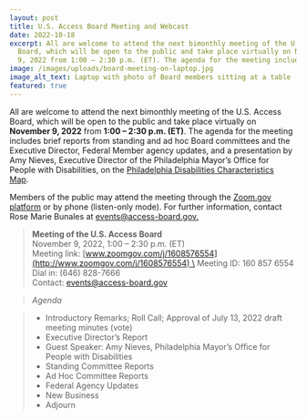 ```yaml
---
layout: post
title: U.S. Access Board Meeting and Webcast
date: 2022-10-18
excerpt: All are welcome to attend the next bimonthly meeting of the U.S. Access
  Board, which will be open to the public and take place virtually on November
  9, 2022 from 1:00 – 2:30 p.m. (ET). The agenda for the meeting includes . . .
image: /images/uploads/board-meeting-on-laptop.jpg
image_alt_text: Laptop with photo of Board members sitting at a table
featured: true
---
```

All are welcome to attend the next bimonthly meeting of the U.S. Access Board, which will be open to the public and take place virtually on **November 9, 2022** from **1:00 – 2:30 p.m. (ET)**. The agenda for the meeting includes brief reports from standing and ad hoc Board committees and the Executive Director, Federal Member agency updates, and a presentation by Amy Nieves, Executive Director of the Philadelphia Mayor’s Office for People with Disabilities, on the [Philadelphia Disabilities Characteristics Map](https://www.phila.gov/documents/guide-to-a-map-of-disability-characteristics-in-philadelphia/). 

Members of the public may attend the meeting through the [Zoom.gov platform](https://www.access-board.gov/about/www.zoomgov.com/j/1608576554) or by phone (listen-only mode). For further information, contact Rose Marie Bunales at [events@access-board.gov.](mailto:events@access-board.gov)  

> **Meeting of the U.S. Access Board** \
> November 9, 2022, 1:00 – 2:30 p.m. (ET) \
> Meeting link: [www.zoomgov.com/j/1608576554](http://www.zoomgov.com/j/1608576554) \
> Meeting ID: 160 857 6554 \
> Dial in: (646) 828-7666 \
> Contact: [events@access-board.gov](mailto:events@access-board.gov)    

> *Agenda* 

> * Introductory Remarks; Roll Call; Approval of July 13, 2022 draft meeting minutes (vote) 
> * Executive Director’s Report 
> * Guest Speaker: Amy Nieves, Philadelphia Mayor’s Office for People with Disabilities   
> * Standing Committee Reports 
> * Ad Hoc Committee Reports 
> * Federal Agency Updates 
> * New Business 
> * Adjourn

